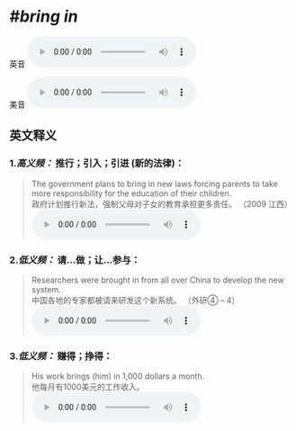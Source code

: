 # ***\#bring in*** 
英音
<audio src="./media/bring in1_AAC.aac" controls="controls"></audio>

美音
<audio src="./media/bring in2_AAC.aac" controls="controls"></audio>



  

英文释义
---
### 1.*高义频：* **推行；引入；引进 (新的法律)：**  

 > The government plans to bring in new laws forcing parents to take more responsibility for the education of their children.   
 > 政府计划推行新法，强制父母对子女的教育承担更多责任。  （2009 江西）  
<audio src="./media/19-bring.aac" controls="controls"></audio>

### 2.*低义频：* **请...做；让...参与：**  

 > Researchers were brought in from all over China to develop the new system.   
 > 中国各地的专家都被请来研发这个新系统。  （外研④ – 4）  
<audio src="./media/20-bring.aac" controls="controls"></audio>

### 3.*低义频：* **赚得；挣得：**  

 > His work brings (him) in 1,000 dollars a month.  
 > 他每月有1000美元的工作收入。    
<audio src="./media/21-bring.aac" controls="controls"></audio>



